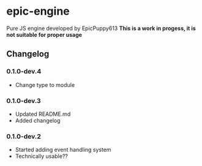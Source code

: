 # epic-engine
Pure JS engine developed by EpicPuppy613
**This is a work in progess, it is not suitable for proper usage**

## Changelog
### 0.1.0-dev.4
- Change type to module
### 0.1.0-dev.3
- Updated README.md
- Added changelog
### 0.1.0-dev.2
- Started adding event handling system
- Technically usable??